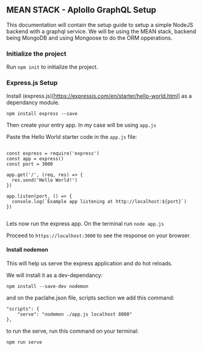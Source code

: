 ## MEAN STACK - Aplollo GraphQL Setup

This documentation will contain the setup guide to setup a simple NodeJS backend with a graphql service.
We will be using the MEAN stack, backend being MongoDB and using Mongoose to do the ORM opperations.


### Initialize the project

Run ``npm init`` to initialize the project.

### Express.js Setup 

Install (express.js)[https://expressjs.com/en/starter/hello-world.html] as a dependancy module.

``npm install express --save``

Then create your entry app. In my case will be using ``app.js``

Paste the Hello World starter code in the ``app.js`` file:

```

const express = require('express')
const app = express()
const port = 3000

app.get('/', (req, res) => {
  res.send('Hello World!')
})

app.listen(port, () => {
  console.log(`Example app listening at http://localhost:${port}`)
})


```

Lets now run the express app. On the terminal run ``node app.js``

Proceed to ``https://localhost:3000`` to see the response on your browser.


#### Install nodemon

This will help us serve the express application and do hot reloads.

We will install it as a dev-dependancy:

``npm install --save-dev nodemon``


and on the paclahe.json file, scripts section we add this command:

```
"scripts": {
    "serve": "nodemon ./app.js localhost 8080"
},
```
to run the serve, run this command on your terminal:

``npm run serve``